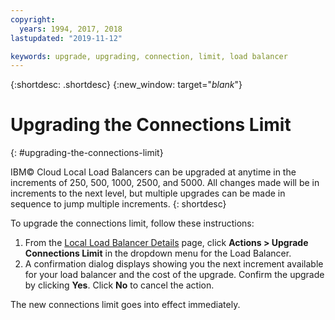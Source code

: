```yaml
---
copyright:
  years: 1994, 2017, 2018
lastupdated: "2019-11-12"

keywords: upgrade, upgrading, connection, limit, load balancer
---
```


{:shortdesc: .shortdesc}
{:new_window: target="_blank_"}

# Upgrading the Connections Limit
{: #upgrading-the-connections-limit}

IBM© Cloud Local Load Balancers can be upgraded at anytime in the increments of 250, 500, 1000, 2500, and 5000. All changes made will be in increments to the next level, but multiple upgrades can be made in sequence to jump multiple increments.
{: shortdesc}

To upgrade the connections limit, follow these instructions:

1. From the [Local Load Balancer Details](/docs/local-load-balancer?topic=local-load-balancer-viewing-local-load-balancer-details) page, click **Actions > Upgrade Connections Limit** in the dropdown menu for the Load Balancer.
2. A confirmation dialog displays showing you the next increment available for your load balancer and the cost of the upgrade. Confirm the upgrade by clicking **Yes**. Click **No** to cancel the action.

The new connections limit goes into effect immediately.

